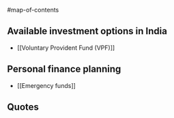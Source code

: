 #map-of-contents 

## Available investment options in India
- [[Voluntary Provident Fund (VPF)]]

## Personal finance planning
- [[Emergency funds]]

## Quotes